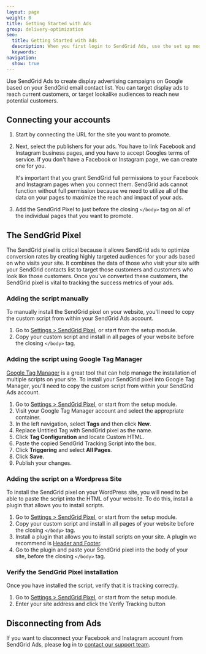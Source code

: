 ```yaml
---
layout: page
weight: 0
title: Getting Started with Ads
group: delivery-optimization
seo:
  title: Getting Started with Ads
  description: When you first login to SendGrid Ads, use the set up module to get started quickly.
  keywords: 
navigation:
  show: true
---
```


Use SendGrid Ads to create display advertising campaigns on Google based on your SendGrid email contact list. You can target display ads to reach current customers, or target lookalike audiences to reach new potential customers.

## Connecting your accounts

1. Start by connecting the URL for the site you want to promote.
1. Next, select the publishers for your ads. You have to link Facebook and Instagram business pages, and you have to accept Googles terms of service. If you don't have a Facebook or Instagram page, we can create one for you. 
    <call-out>

    It's important that you grant SendGrid full permissions to your Facebook and Instagram pages when you connect them. SendGrid ads cannot function without full permission because we need to utilize all of the data on your pages to maximize the reach and impact of your ads.

    </call-out>
1. Add the SendGrid Pixel to just before the closing `</body>` tag on all of the individual pages that you want to promote.

## The SendGrid Pixel

The SendGrid pixel is critical because it allows SendGrid ads to optimize conversion rates by creating highly targeted audiences for your ads based on who visits your site. It combines the data of those who visit your site with your SendGrid contacts list to target those customers and customers who look like those customers. Once you've converted these customers, the SendGrid pixel is vital to tracking the success metrics of your ads.

### Adding the script manually

To manually install the SendGrid pixel on your website, you'll need to copy the custom script from within your SendGrid Ads account.

1. Go to [Settings > SendGrid Pixel](https://labs.sendgrid.com/grow/account/tracking), or start from the setup module.
1. Copy your custom script and install in all pages of your website before the closing `</body>` tag.

### Adding the script using Google Tag Manager

[Google Tag Manager](https://marketingplatform.google.com/about/tag-manager/) is a great tool that can help manage the installation of multiple scripts on your site. To install your SendGrid pixel into Google Tag Manager, you'll need to copy the custom script from within your SendGrid Ads account.

1. Go to [Settings > SendGrid Pixel](https://labs.sendgrid.com/grow/account/tracking), or start from the setup module.
1. Visit your Google Tag Manager account and select the appropriate container.
1. In the left navigation, select **Tags** and then click **New**.
1. Replace Untitled Tag with SendGrid pixel as the name.
1. Click **Tag Configuration** and locate Custom HTML.
1. Paste the copied SendGrid Tracking Script into the box.
1. Click **Triggering** and select **All Pages**.
1. Click **Save**.
1. Publish your changes.

### Adding the script on a Wordpress Site

To install the SendGrid pixel on your WordPress site, you will need to be able to paste the script into the HTML of your website. To do this, install a plugin that allows you to install scripts. 

1. Go to [Settings > SendGrid Pixel](https://labs.sendgrid.com/grow/account/tracking), or start from the setup module.
1. Copy your custom script and install in all pages of your website before the closing `</body>` tag.
1. Install a plugin that allows you to install scripts on your site. A plugin we recommend is [Header and Footer](https://wordpress.org/plugins/header-footer/).
1. Go to the plugin and paste your SendGrid pixel into the body of your site, before the closing `</body>` tag.

### Verify the SendGrid Pixel installation

Once you have installed the script, verify that it is tracking correctly.

1. Go to [Settings > SendGrid Pixel](https://labs.sendgrid.com/grow/account/tracking), or start from the setup module.
1. Enter your site address and click the Verify Tracking button

## Disconnecting from Ads

If you want to disconnect your Facebook and Instagram account from SendGrid Ads, please log in to [contact our support team](https://support.sendgrid.com/).